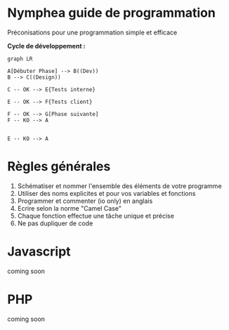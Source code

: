 # Nymphea guide de programmation

Préconisations pour une programmation simple et efficace

**Cycle de développement :**

```mermaid
graph LR

A[Débuter Phase] --> B((Dev)) 
B --> C((Design))

C -- OK --> E{Tests interne}

E -- OK --> F{Tests client}

F -- OK --> G[Phase suivante]
F -- KO --> A


E -- KO --> A

```

# Règles générales

1. Schématiser et nommer l'ensemble des éléments de votre programme
2. Utiliser des noms explicites et  pour vos variables et fonctions
3. Programmer et commenter (io only) en anglais
4. Ecrire selon la norme "Camel Case" 
5. Chaque fonction effectue une tâche unique et précise
6. Ne pas dupliquer de code

# Javascript

coming soon



# PHP

coming soon



